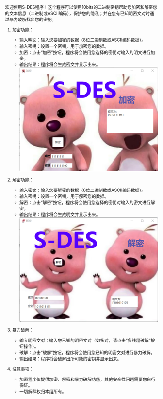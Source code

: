 欢迎使用S-DES程序！这个程序可以使用10bits的二进制密钥帮助您加密和解密您的文本信息（二进制或ASCII编码），保护您的隐私；并在您有已知明密文对时通过暴力破解找出您的密钥。

1. 加密功能：
   - 输入明文：输入您要加密的数据（8位二进制数或ASCII编码数据）。
   - 输入密钥：设置一个密钥，用于加密您的数据。
   - 加密：点击“加密”按钮，程序将会使用您选择的密钥对输入的明文进行加密。
   - 输出结果：程序将会生成密文并显示出来。
![image](https://github.com/JaneQPublic/S-DES/blob/main/results/%E7%AC%AC1%E5%85%B3.png)
2. 解密功能：
   - 输入密文：输入您要解密的数据（8位二进制数或ASCII编码数据）。
   - 输入密钥：设置一个密钥，用于解密您的数据。
   - 解密：点击“解密”按钮，程序将会使用您选择的密钥对输入的密文进行解密。
   - 输出结果：程序将会生成明文并显示出来。
![image](https://github.com/JaneQPublic/S-DES/blob/main/results/%E7%AC%AC2%E5%85%B3-%E8%A7%A3%E5%AF%86.png)
3. 暴力破解：
   - 输入明密文对：输入您已知的明密文对（如多对，请点击“多线程破解“按钮操作）。
   - 破解：点击“破解”按钮，程序将会使用您已知的明密文对进行暴力破解。
   - 输出结果：程序将会破解出所可能的密钥并显示出来。

4. 注意事项：
   - 加密程序仅提供加密、解密和暴力破解功能，其他安全性问题需要您自行保证。
   - 一切解释权归本组所有。

